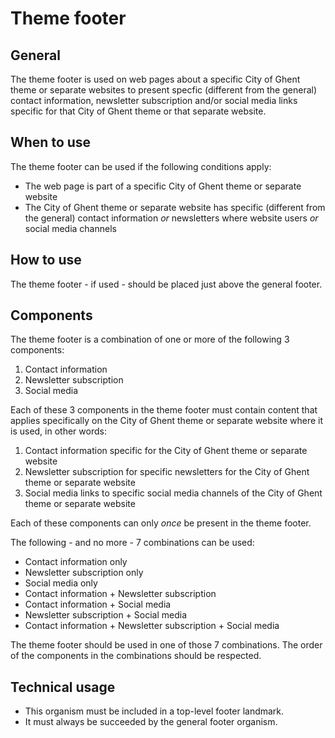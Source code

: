 # Theme footer

## General

The theme footer is used on web pages about a specific City of Ghent theme or separate websites to present specfic (different from the general) contact information, newsletter subscription and/or social media links specific for that City of Ghent theme or that separate website.

## When to use

The theme footer can be used if the following conditions apply:

* The web page is part of a specific City of Ghent theme or separate website
* The City of Ghent theme or separate website has specific (different from the general) contact information *or* newsletters where website users *or* social media channels

## How to use

The theme footer - if used - should be placed just above the general footer.

## Components

The theme footer is a combination of one or more of the following 3 components:

1. Contact information
2. Newsletter subscription
3. Social media

Each of these 3 components in the theme footer must contain content that applies specifically on the City of Ghent theme or separate website where it is used, in other words:

1. Contact information specific for the City of Ghent theme or separate website
2. Newsletter subscription for specific newsletters for the City of Ghent theme or separate website
3. Social media links to specific social media channels of the City of Ghent theme or separate website
  
Each of these components can only *once* be present in the theme footer.

The following - and no more - 7 combinations can be used:

* Contact information only
* Newsletter subscription only
* Social media only
* Contact information + Newsletter subscription
* Contact information + Social media
* Newsletter subscription + Social media
* Contact information + Newsletter subscription + Social media

The theme footer should be used in one of those 7 combinations. The order of the components in the combinations should be respected.

## Technical usage

* This organism must be included in a top-level footer landmark.
* It must always be succeeded by the general footer organism.